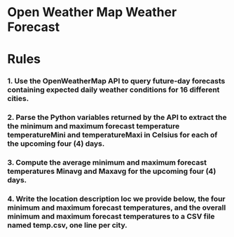 # Open Weather Map Weather Forecast
# Rules
### 1. Use the OpenWeatherMap API to query future-day forecasts containing expected daily weather conditions for 16 different cities.
### 2. Parse the Python variables returned by the API to extract the the minimum and maximum forecast temperature temperatureMini and temperatureMaxi in Celsius for each of the upcoming four (4) days.
### 3. Compute the average minimum and maximum forecast temperatures Minavg and Maxavg for the upcoming four (4) days.
### 4. Write the location description loc we provide below, the four minimum and maximum forecast temperatures, and the overall minimum and maximum forecast temperatures to a CSV file named temp.csv, one line per city.
